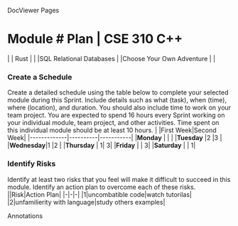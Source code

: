 
DocViewer
Pages
# Module #<!-- Insert Module Number --> Plan | CSE 310 C++
| | Rust | |
|SQL Relational Databases | |Choose Your Own Adventure | |
### Create a Schedule
Create a detailed schedule using the table below to complete your
selected module during this Sprint. Include details such as what
(task), when (time), where (location), and duration. You should
also include time to work on your team project. You are expected
to spend 16 hours every Sprint working on your individual module,
team project, and other activities. Time spent on this individual
module should be at least 10 hours.
| |First Week|Second Week|
|-------------|----------|-----------|
|**Monday** | | |
|**Tuesday** |2 |3 |
|**Wednesday**|1 |2 |
|**Thursday** | 1| 3|
|**Friday** | | 3|
|**Saturday** | | 1|
### Identify Risks
Identify at least two risks that you feel will make it difficult to
succeed in this module. Identify an action plan to overcome each
of these risks.
||Risk|Action Plan|
|-|-|-|
|1|uncombatible code|watch tutorilas|
|2|unfamilierity with language|study others examples|
<!-- Create this Markdown to a PDF and submit it. In visual
studio code you can convert this to a pdf with any one of the
extensions. -->
Annotations
